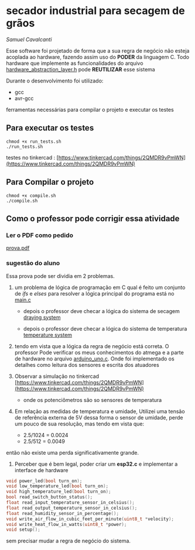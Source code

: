 # secador industrial para secagem de grãos

_Samuel Cavalcanti_

Esse software foi projetado de forma que a sua regra de negócio não esteja acoplada ao hardware, fazendo assim uso do **PODER** da linguagem C. Todo hardware que implemente as funcionalidades do arquivo [hardware_abstraction_layer.h](hardware/hardware_abstraction_layer.h) pode **REUTILIZAR** esse sistema

Durante o desenvolvimento foi utilizado:
- gcc
- avr-gcc
  
ferramentas necessárias para compilar o projeto e executar os testes

## Para executar os testes

```shell
chmod +x run_tests.sh
./run_tests.sh
```


testes no tinkercad : [https://www.tinkercad.com/things/2QMDR9vPmWN](https://www.tinkercad.com/things/2QMDR9vPmWN)

## Para Compilar o projeto

```shell
chmod +x compile.sh
./compile.sh
```

## Como o professor pode corrigir essa atividade

### Ler o PDF como pedido

[prova.pdf](prova.pdf)

### sugestão do aluno

Essa prova pode ser dividia em 2 problemas.

 1. um problema de lógica de programação em C qual é feito
um conjunto de _ifs_  e  _elses_  para resolver a lógica principal do programa está no [main.c](main.c)
     - depois o professor deve checar a lógica do sistema de secagem [draying system](draying_system/draying_system.c)
  
     - depois o professor deve checar a lógica do sistema de temperatura [temperature system](temperature_system/temperature_system.c)


 2. tendo em vista que a lógica da regra de negócio está correta. O professor
Pode verificar os meus conhecimentos do atmega e a parte de hardware no arquivo
[arduino_uno.c](hardware/arduino_uno.c). Onde foi implementado os detalhes como
leitura dos sensores e escrita dos atuadores

3. Observar a simulação no tinkercad [https://www.tinkercad.com/things/2QMDR9vPmWN](https://www.tinkercad.com/things/2QMDR9vPmWN)
      
      - onde os potenciômetros são so sensores de temperatura  


4. Em relação as medidas de temperatura e umidade, Utilizei uma tensão de referência
externa de 5V dessa forma o sensor de umidade, perde um pouco de sua resolução, mas tendo em vista que:
    - 2.5/1024 = 0.0024 
    - 2.5/512  = 0.0049
  
então não existe uma perda significativamente grande.

1. Perceber que é bem legal, poder criar um **esp32.c** e implementar a interface de hardware
```c
void power_led(bool turn_on);
void low_temperature_led(bool turn_on);
void high_temperature_led(bool turn_on);
bool read_switch_button_status();
float read_input_temperature_sensor_in_celsius();
float read_output_temperature_sensor_in_celsius();
float read_humidity_sensor_in_percentage();
void write_air_flow_in_cubic_feet_per_minute(uint8_t *velocity);
void write_heat_flow_in_watts(uint8_t *power);
void setup();  
```
sem precisar mudar a regra de negócio do sistema.

